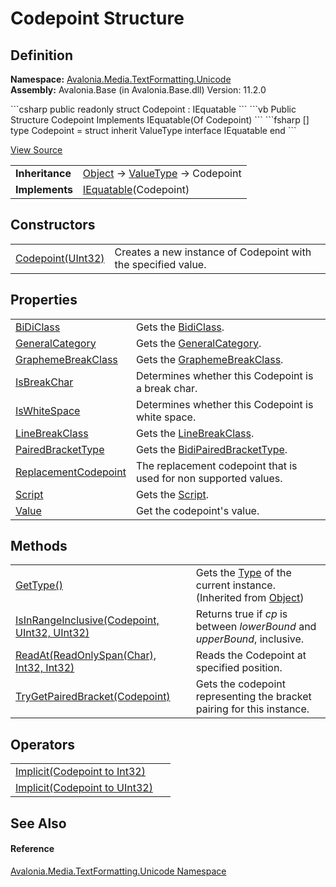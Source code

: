 # Codepoint Structure




## Definition
**Namespace:** <a href="N_Avalonia_Media_TextFormatting_Unicode">Avalonia.Media.TextFormatting.Unicode</a>  
**Assembly:** Avalonia.Base (in Avalonia.Base.dll) Version: 11.2.0

<Tabs groupId="api-code-preview">
<TabItem value="csharp" label="C#">
```csharp
public readonly struct Codepoint : IEquatable<Codepoint>
```
</TabItem>
<TabItem value="vb" label="VB">
```vb
Public Structure Codepoint
	Implements IEquatable(Of Codepoint)
```
</TabItem>
<TabItem value="fsharp" label="F#">
```fsharp
[<SealedAttribute>]
type Codepoint = 
    struct
        inherit ValueType
        interface IEquatable<Codepoint>
    end
```
</TabItem>
</Tabs>



<a href="https://github.com/AvaloniaUI/Avalonia/tree/master/src/Avalonia.Base/Media/TextFormatting/Unicode/Codepoint.cs" title="View the source code">View Source</a>

<table>
<tr><td><strong>Inheritance</strong></td><td><a href="https://learn.microsoft.com/dotnet/api/system.object" target="_blank" rel="noopener noreferrer">Object</a>  →  <a href="https://learn.microsoft.com/dotnet/api/system.valuetype" target="_blank" rel="noopener noreferrer">ValueType</a>  →  Codepoint</td></tr>
<tr><td><strong>Implements</strong></td><td><a href="https://learn.microsoft.com/dotnet/api/system.iequatable-1" target="_blank" rel="noopener noreferrer">IEquatable</a>(Codepoint)</td></tr>
</table>



## Constructors
<table>
<tr>
<td><a href="M_Avalonia_Media_TextFormatting_Unicode_Codepoint__ctor">Codepoint(UInt32)</a></td>
<td>Creates a new instance of Codepoint with the specified value.</td>
</tr>
</table>

## Properties
<table>
<tr>
<td><a href="P_Avalonia_Media_TextFormatting_Unicode_Codepoint_BiDiClass">BiDiClass</a></td>
<td>Gets the <a href="T_Avalonia_Media_TextFormatting_Unicode_BidiClass">BidiClass</a>.</td>
</tr>
<tr>
<td><a href="P_Avalonia_Media_TextFormatting_Unicode_Codepoint_GeneralCategory">GeneralCategory</a></td>
<td>Gets the <a href="T_Avalonia_Media_TextFormatting_Unicode_GeneralCategory">GeneralCategory</a>.</td>
</tr>
<tr>
<td><a href="P_Avalonia_Media_TextFormatting_Unicode_Codepoint_GraphemeBreakClass">GraphemeBreakClass</a></td>
<td>Gets the <a href="P_Avalonia_Media_TextFormatting_Unicode_Codepoint_GraphemeBreakClass">GraphemeBreakClass</a>.</td>
</tr>
<tr>
<td><a href="P_Avalonia_Media_TextFormatting_Unicode_Codepoint_IsBreakChar">IsBreakChar</a></td>
<td>Determines whether this Codepoint is a break char.</td>
</tr>
<tr>
<td><a href="P_Avalonia_Media_TextFormatting_Unicode_Codepoint_IsWhiteSpace">IsWhiteSpace</a></td>
<td>Determines whether this Codepoint is white space.</td>
</tr>
<tr>
<td><a href="P_Avalonia_Media_TextFormatting_Unicode_Codepoint_LineBreakClass">LineBreakClass</a></td>
<td>Gets the <a href="T_Avalonia_Media_TextFormatting_Unicode_LineBreakClass">LineBreakClass</a>.</td>
</tr>
<tr>
<td><a href="P_Avalonia_Media_TextFormatting_Unicode_Codepoint_PairedBracketType">PairedBracketType</a></td>
<td>Gets the <a href="T_Avalonia_Media_TextFormatting_Unicode_BidiPairedBracketType">BidiPairedBracketType</a>.</td>
</tr>
<tr>
<td><a href="P_Avalonia_Media_TextFormatting_Unicode_Codepoint_ReplacementCodepoint">ReplacementCodepoint</a></td>
<td>The replacement codepoint that is used for non supported values.</td>
</tr>
<tr>
<td><a href="P_Avalonia_Media_TextFormatting_Unicode_Codepoint_Script">Script</a></td>
<td>Gets the <a href="T_Avalonia_Media_TextFormatting_Unicode_Script">Script</a>.</td>
</tr>
<tr>
<td><a href="P_Avalonia_Media_TextFormatting_Unicode_Codepoint_Value">Value</a></td>
<td>Get the codepoint's value.</td>
</tr>
</table>

## Methods
<table>
<tr>
<td><a href="https://learn.microsoft.com/dotnet/api/system.object.gettype" target="_blank" rel="noopener noreferrer">GetType()</a></td>
<td>Gets the <a href="https://learn.microsoft.com/dotnet/api/system.type" target="_blank" rel="noopener noreferrer">Type</a> of the current instance.<br />(Inherited from <a href="https://learn.microsoft.com/dotnet/api/system.object" target="_blank" rel="noopener noreferrer">Object</a>)</td>
</tr>
<tr>
<td><a href="M_Avalonia_Media_TextFormatting_Unicode_Codepoint_IsInRangeInclusive">IsInRangeInclusive(Codepoint, UInt32, UInt32)</a></td>
<td>Returns true if <em>cp</em> is between <em>lowerBound</em> and <em>upperBound</em>, inclusive.</td>
</tr>
<tr>
<td><a href="M_Avalonia_Media_TextFormatting_Unicode_Codepoint_ReadAt">ReadAt(ReadOnlySpan(Char), Int32, Int32)</a></td>
<td>Reads the Codepoint at specified position.</td>
</tr>
<tr>
<td><a href="M_Avalonia_Media_TextFormatting_Unicode_Codepoint_TryGetPairedBracket">TryGetPairedBracket(Codepoint)</a></td>
<td>Gets the codepoint representing the bracket pairing for this instance.</td>
</tr>
</table>

## Operators
<table>
<tr>
<td><a href="M_Avalonia_Media_TextFormatting_Unicode_Codepoint_op_Implicit">Implicit(Codepoint to Int32)</a></td>
<td> </td>
</tr>
<tr>
<td><a href="M_Avalonia_Media_TextFormatting_Unicode_Codepoint_op_Implicit_1">Implicit(Codepoint to UInt32)</a></td>
<td> </td>
</tr>
</table>

## See Also


#### Reference
<a href="N_Avalonia_Media_TextFormatting_Unicode">Avalonia.Media.TextFormatting.Unicode Namespace</a>  

